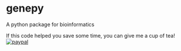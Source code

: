 # genepy
A python package for bioinformatics


If this code helped you save some time, you can give me a cup of tea!
[![paypal](https://www.paypalobjects.com/en_US/i/btn/btn_donateCC_LG.gif)](biomed.amir@gmail.com)
